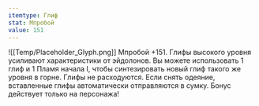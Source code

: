 ```yaml
---
itemtype: Глиф
stat: Мпробой 
value: 151
---
```

![[Temp/Placeholder_Glyph.png]]
Мпробой +151. Глифы высокого уровня усиливают характеристики от эйдолонов. Вы можете использовать 1 глиф и 1 Пламя начала I, чтобы синтезировать новый глиф такого же уровня в горне. Глифы не расходуются. Если снять одеяние, вставленные глифы автоматически отправляются в сумку. Бонус действует только на персонажа!
